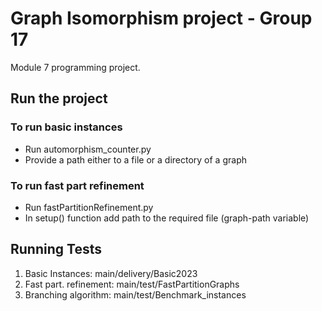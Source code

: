 
# Graph Isomorphism project - Group 17

Module 7 programming project.


## Run the project
### To run basic instances
- Run automorphism_counter.py 
- Provide a path either to a file or a directory of a graph

### To run fast part refinement
- Run fastPartitionRefinement.py
- In setup() function add path to the required file (graph-path variable)
    
## Running Tests

1. Basic Instances: main/delivery/Basic2023 
2. Fast part. refinement: main/test/FastPartitionGraphs
3. Branching algorithm: main/test/Benchmark_instances
